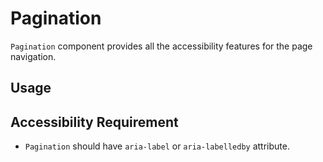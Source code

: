 # Pagination

`Pagination` component provides all the accessibility features for the page
navigation.

<!-- INJECT_TOC -->

## Usage

<!-- IMPORT_EXAMPLE src/pagination/stories/__js/Pagination.component.jsx -->

<!-- CODESANDBOX
link_title: Pagination
js: src/pagination/stories/__js/Pagination.component.jsx
-->

## Accessibility Requirement

- `Pagination` should have `aria-label` or `aria-labelledby` attribute.

<!-- INJECT_COMPOSITION src/pagination -->

<!-- INJECT_PROPS src/pagination -->
